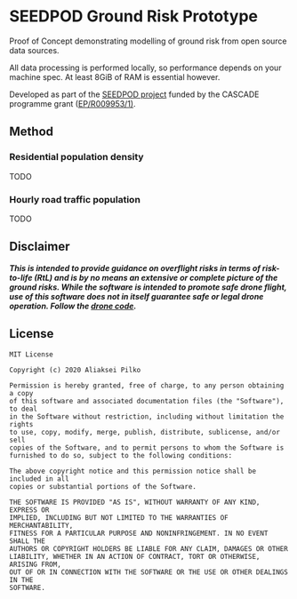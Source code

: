 # SEEDPOD Ground Risk Prototype

Proof of Concept demonstrating modelling of ground risk from open source data sources.

All data processing is performed locally, so performance depends on your machine spec. At least 8GiB of RAM is essential
however.

Developed as part of the [SEEDPOD project](https://cascadeuav.com/seedpod/) funded by the CASCADE programme
grant ([EP/R009953/1)](https://gow.epsrc.ukri.org/NGBOViewGrant.aspx?GrantRef=EP/R009953/1).

## Method

### Residential population density

TODO

### Hourly road traffic population

TODO

## Disclaimer

***This is intended to provide guidance on overflight risks in terms of risk-to-life (RtL) and is by no means an
extensive or complete picture of the ground risks. While the software is intended to promote safe drone flight, use of
this software does not in itself guarantee safe or legal drone operation. Follow
the [drone code](https://dronesafe.uk/drone-code/).***

## License

    MIT License
    
    Copyright (c) 2020 Aliaksei Pilko
    
    Permission is hereby granted, free of charge, to any person obtaining a copy
    of this software and associated documentation files (the "Software"), to deal
    in the Software without restriction, including without limitation the rights
    to use, copy, modify, merge, publish, distribute, sublicense, and/or sell
    copies of the Software, and to permit persons to whom the Software is
    furnished to do so, subject to the following conditions:
    
    The above copyright notice and this permission notice shall be included in all
    copies or substantial portions of the Software.
    
    THE SOFTWARE IS PROVIDED "AS IS", WITHOUT WARRANTY OF ANY KIND, EXPRESS OR
    IMPLIED, INCLUDING BUT NOT LIMITED TO THE WARRANTIES OF MERCHANTABILITY,
    FITNESS FOR A PARTICULAR PURPOSE AND NONINFRINGEMENT. IN NO EVENT SHALL THE
    AUTHORS OR COPYRIGHT HOLDERS BE LIABLE FOR ANY CLAIM, DAMAGES OR OTHER
    LIABILITY, WHETHER IN AN ACTION OF CONTRACT, TORT OR OTHERWISE, ARISING FROM,
    OUT OF OR IN CONNECTION WITH THE SOFTWARE OR THE USE OR OTHER DEALINGS IN THE
    SOFTWARE.